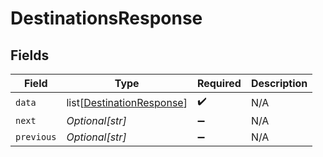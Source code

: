 # DestinationsResponse


## Fields

| Field                                                                   | Type                                                                    | Required                                                                | Description                                                             |
| ----------------------------------------------------------------------- | ----------------------------------------------------------------------- | ----------------------------------------------------------------------- | ----------------------------------------------------------------------- |
| `data`                                                                  | list[[DestinationResponse](../../models/shared/destinationresponse.md)] | :heavy_check_mark:                                                      | N/A                                                                     |
| `next`                                                                  | *Optional[str]*                                                         | :heavy_minus_sign:                                                      | N/A                                                                     |
| `previous`                                                              | *Optional[str]*                                                         | :heavy_minus_sign:                                                      | N/A                                                                     |